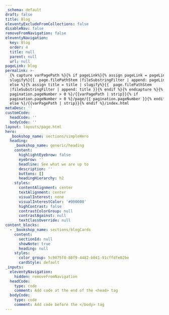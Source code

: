```yaml
---
_schema: default
draft: false
title: Blog
eleventyExcludeFromCollections: false
disableNav: false
removeFromNavigation: false
eleventyNavigation:
  key: Blog
  order: 4
  title: null
  parent: null
  url: null
pageLink: blog
permalink: >-
  {% capture varPagePath %}{% if pageLink%}{% assign pageLink = pageLink |
  slugify%}{{  page.filePathStem |fileSubstringFilter | append: pageLink }}{%
  else %}{% assign title = title | slugify%}{{  page.filePathStem
  |fileSubstringFilter | append: title }}{% endif %}{% endcapture %}{% if
  pagination.pageNumber > 0 %}/{{varPagePath | strip}}{% if
  pagination.pageNumber > 0 %}/page/{{ pagination.pageNumber }}{% endif %}{%
  else %}/{{varPagePath | strip}}{% endif %}/index.html
metaDesc: ''
customCode:
  headCode: ''
  bodyCode: ''
layout: layouts/page.html
hero:
  _bookshop_name: sections/simpleHero
  heading:
    _bookshop_name: generic/heading
    content:
      highlightEyebrow: false
      eyebrow: ''
      headline: See what we are up to
      description: ''
      buttons: []
      headingHierarchy: h2
    styles:
      contentAlignment: center
      textAlignment: center
      visualInterest: none
      visualInterestColor: '#000000'
      highContrast: false
      contrastColorGroup: null
      contrastAgainst: null
      textClassOverride: null
content_blocks:
  - _bookshop_name: sections/blogCards
    content:
      sectionId: null
      showNote: true
      heading: null
    styles:
      color_group: 5c9075f8-80f9-4482-b041-91cffdfe02be
      cardStyle: default
_inputs:
  eleventyNavigation:
    hidden: removeFromNavigation
  headCode:
    type: code
    comment: Add code at the end of the <head> tag
  bodyCode:
    type: code
    comment: Add code before the </body> tag
---
```


